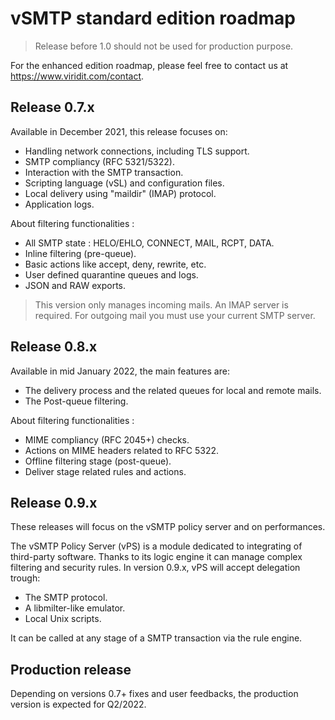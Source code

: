 # vSMTP standard edition roadmap

> Release before 1.0 should not be used for production purpose.

For the enhanced edition roadmap, please feel free to contact us at
<https://www.viridit.com/contact>.

## Release 0.7.x

Available in December 2021, this release focuses on:

- Handling network connections, including TLS support.
- SMTP compliancy (RFC 5321/5322).
- Interaction with the SMTP transaction.
- Scripting language (vSL) and configuration files.
- Local delivery using "maildir" (IMAP) protocol.
- Application logs.

About filtering functionalities :

- All SMTP state : HELO/EHLO, CONNECT, MAIL, RCPT, DATA.
- Inline filtering (pre-queue).
- Basic actions like accept, deny, rewrite, etc.
- User defined quarantine queues and logs.
- JSON and RAW exports.

> This version only manages incoming mails. An IMAP server is required. For
> outgoing mail you must use your current SMTP server.

## Release 0.8.x

Available in mid January 2022, the main features are:

- The delivery process and the related queues for local and remote mails.
- The Post-queue filtering.

About filtering functionalities :

- MIME compliancy (RFC 2045+) checks.
- Actions on MIME headers related to RFC 5322.
- Offline filtering stage (post-queue).
- Deliver stage related rules and actions.

## Release 0.9.x

These releases will focus on the vSMTP policy server and on performances.

The vSMTP Policy Server (vPS) is a module dedicated to integrating of
third-party software. Thanks to its logic engine it can manage complex filtering
and security rules. In version 0.9.x, vPS will accept delegation trough:

- The SMTP protocol.
- A libmilter-like emulator.
- Local Unix scripts.

It can be called at any stage of a SMTP transaction via the rule engine.

## Production release

Depending on versions 0.7+ fixes and user feedbacks, the production version is
expected for Q2/2022.

